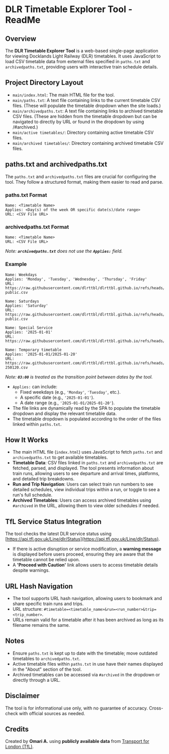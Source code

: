 # DLR Timetable Explorer Tool - ReadMe

## Overview

The **DLR Timetable Explorer Tool** is a web-based single-page application for viewing Docklands Light Railway (DLR) timetables. It uses JavaScript to load CSV timetable data from external files specified in `paths.txt` and `archivedpaths.txt`, providing users with interactive train schedule details.

## Project Directory Layout

- `main/index.html`: The main HTML file for the tool.
- `main/paths.txt`: A text file containing links to the current timetable CSV files. (These will populate the timetable dropdown when the site loads.)
- `main/archivedpaths.txt`: A text file containing links to archived timetable CSV files. (These are hidden from the timetable dropdown but can be navigated to directly by URL or found in the dropdown by using /#archived.)
- `main/active timetables/`: Directory containing active timetable CSV files.
- `main/archived timetables/`: Directory containing archived timetable CSV files.

## paths.txt and archivedpaths.txt

The `paths.txt` and `archivedpaths.txt` files are crucial for configuring the tool. They follow a structured format, making them easier to read and parse.

### paths.txt Format

```
Name: <Timetable Name>
Applies: <Day(s) of the week OR specific date(s)/date range>
URL: <CSV File URL>
```

### archivedpaths.txt Format

```
Name: <Timetable Name>
URL: <CSV File URL>
```

*Note: ********************************************************`archivedpaths.txt`******************************************************** does not use the ********************************************************`Applies:`******************************************************** field.*

### Example

```
Name: Weekdays
Applies: 'Monday', 'Tuesday', 'Wednesday', 'Thursday', 'Friday'
URL: https://raw.githubusercontent.com/dlrttbl/dlrttbl.github.io/refs/heads/main/active%20timetables/241104mf-public.csv

Name: Saturdays
Applies: 'Saturday'
URL: https://raw.githubusercontent.com/dlrttbl/dlrttbl.github.io/refs/heads/main/active%20timetables/241109sa-public.csv

Name: Special Service
Applies: '2025-01-01'
URL: https://raw.githubusercontent.com/dlrttbl/dlrttbl.github.io/refs/heads/main/active%20timetables/250101public.csv

Name: Temporary timetable
Applies: '2025-01-01/2025-01-20'
URL: https://raw.githubusercontent.com/dlrttbl/dlrttbl.github.io/refs/heads/main/active%20timetables/250101-250120.csv
```

*Note: ********************************************************`03:00`******************************************************** is treated as the transition point between dates by the tool.* 

- `Applies:` can include:
  - Fixed weekdays (e.g., `'Monday'`, `'Tuesday'`, etc.).
  - A specific date (e.g., `'2025-01-01'`).
  - A date range (e.g., `'2025-01-01/2025-01-20'`).
- The file links are dynamically read by the SPA to populate the timetable dropdown and display the relevant timetable data.
- The timetable dropdown is populated according to the order of the files linked within `paths.txt`.

## How It Works

- The main HTML file (`index.html`) uses JavaScript to fetch `paths.txt` and `archivedpaths.txt` to get available timetables.
- **Timetable Data**: CSV files linked in `paths.txt` and `archivedpaths.txt` are fetched, parsed, and displayed. The tool presents information about train runs, allowing users to see departure and arrival times, platforms, and detailed trip breakdowns.
- **Run and Trip Navigation**: Users can select train run numbers to see detailed schedules, view individual trips within a run, or toggle to see a run's full schedule.
- **Archived Timetables**: Users can access archived timetables using `#archived` in the URL, allowing them to view older schedules if needed.

## TfL Service Status Integration

The tool checks the latest DLR service status using [https://api.tfl.gov.uk/Line/dlr/Status](https://api.tfl.gov.uk/Line/dlr/Status).

- If there is active disruption or service modification, a **warning message** is displayed before users proceed, ensuring they are aware that the timetable cannot be relied upon.
- A **'Proceed with Caution'** link allows users to access timetable details despite warnings.

## URL Hash Navigation

- The tool supports URL hash navigation, allowing users to bookmark and share specific train runs and trips.
- URL structure: `#timetable=<timetable_name>&run=<run_number>&trip=<trip_number>`.
- URLs remain valid for a timetable after it has been archived as long as its filename remains the same.

## Notes

- Ensure `paths.txt` is kept up to date with the timetable; move outdated timetables to `archivedpaths.txt`.
- Active timetable files within `paths.txt` in use have their names displayed in the "About" section of the tool.
- Archived timetables can be accessed via `#archived` in the dropdown or directly through a URL.

## Disclaimer

The tool is for informational use only, with no guarantee of accuracy. Cross-check with official sources as needed.

## Credits

Created by **Omari A.** using **publicly available data** from [Transport for London (TfL)](https://tfl.gov.uk/corporate/transparency/freedom-of-information/foi-request-detail?referenceId=FOI-2196-2425).

